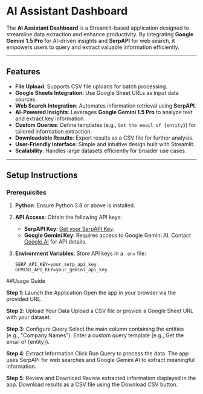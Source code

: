 # AI Assistant Dashboard

The **AI Assistant Dashboard** is a Streamlit-based application designed to streamline data extraction and enhance productivity. By integrating **Google Gemini 1.5 Pro** for AI-driven insights and **SerpAPI** for web search, it empowers users to query and extract valuable information efficiently. 

---

## Features

- **File Upload**: Supports CSV file uploads for batch processing.
- **Google Sheets Integration**: Use Google Sheet URLs as input data sources.
- **Web Search Integration**: Automates information retrieval using **SerpAPI**.
- **AI-Powered Insights**: Leverages **Google Gemini 1.5 Pro** to analyze text and extract key information.
- **Custom Queries**: Define templates (e.g., `Get the email of {entity}`) for tailored information extraction.
- **Downloadable Results**: Export results as a CSV file for further analysis.
- **User-Friendly Interface**: Simple and intuitive design built with Streamlit.
- **Scalability**: Handles large datasets efficiently for broader use cases.

---

## Setup Instructions

### Prerequisites

1. **Python**: Ensure Python 3.8 or above is installed.
2. **API Access**: Obtain the following API keys:
   - **SerpAPI Key**: [Get your SerpAPI Key](https://serpapi.com/users/sign_up).
   - **Google Gemini Key**: Requires access to Google Gemini AI. Contact [Google AI](https://ai.google/) for API details.

3. **Environment Variables**: Store API keys in a `.env` file:
   ```plaintext
   SERP_API_KEY=your_serp_api_key
   GEMINI_API_KEY=your_gemini_api_key
##Usage Guide

**Step 1**: Launch the Application
Open the app in your browser via the provided URL.

**Step 2**: Upload Your Data
Upload a CSV file or provide a Google Sheet URL with your dataset.

**Step 3**: Configure Query
Select the main column containing the entities (e.g., "Company Names").
Enter a custom query template (e.g., Get the email of {entity}).

**Step 4**: Extract Information
Click Run Query to process the data.
The app uses SerpAPI for web searches and Google Gemini AI to extract meaningful information.

**Step 5**: Review and Download
Review extracted information displayed in the app.
Download results as a CSV file using the Download CSV button.
